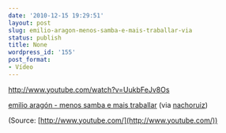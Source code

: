 ```yaml
---
date: '2010-12-15 19:29:51'
layout: post
slug: emilio-aragon-menos-samba-e-mais-traballar-via
status: publish
title: None
wordpress_id: '155'
post_format:
- Vídeo
---
```


http://www.youtube.com/watch?v=UukbFeJv8Os


[emilio aragón - menos samba e mais traballar](http://www.youtube.com/watch?v=UukbFeJv8Os) (via [nachoruiz](http://youtube.com/user/nachoruiz))

(Source: [http://www.youtube.com/](http://www.youtube.com/))
